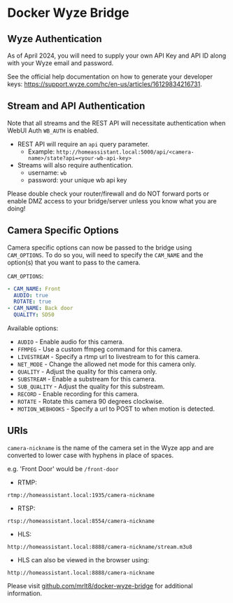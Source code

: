# Docker Wyze Bridge

## Wyze Authentication

As of April 2024, you will need to supply your own API Key and API ID along with your Wyze email and password. 

See the official help documentation on how to generate your developer keys: https://support.wyze.com/hc/en-us/articles/16129834216731.

## Stream and API Authentication

Note that all streams and the REST API will necessitate authentication when WebUI Auth `WB_AUTH` is enabled.

- REST API will require an `api` query parameter. 
  - Example:  `http://homeassistant.local:5000/api/<camera-name>/state?api=<your-wb-api-key>`
- Streams will also require authentication.
  - username: `wb`
  - password: your unique wb api key

Please double check your router/firewall and do NOT forward ports or enable DMZ access to your bridge/server unless you know what you are doing!


## Camera Specific Options

Camera specific options can now be passed to the bridge using `CAM_OPTIONS`. To do so you, will need to specify the `CAM_NAME` and the option(s) that you want to pass to the camera.

`CAM_OPTIONS`:

```YAML
- CAM_NAME: Front
  AUDIO: true
  ROTATE: true
- CAM_NAME: Back door
  QUALITY: SD50
```

Available options:

- `AUDIO` - Enable audio for this camera.
- `FFMPEG` - Use a custom ffmpeg command for this camera.
- `LIVESTREAM` - Specify a rtmp url to livestream to for this camera.
- `NET_MODE` - Change the allowed net mode for this camera only.
- `QUALITY` - Adjust the quality for this camera only.
- `SUBSTREAM` - Enable a substream for this camera.
- `SUB_QUALITY` - Adjust the quality for this substream.
- `RECORD` - Enable recording for this camera.
- `ROTATE` - Rotate this camera 90 degrees clockwise.
- `MOTION_WEBHOOKS` - Specify a url to POST to when motion is detected.

## URIs

`camera-nickname` is the name of the camera set in the Wyze app and are converted to lower case with hyphens in place of spaces.

e.g. 'Front Door' would be `/front-door`

- RTMP:

```
rtmp://homeassistant.local:1935/camera-nickname
```

- RTSP:

```
rtsp://homeassistant.local:8554/camera-nickname
```

- HLS:

```
http://homeassistant.local:8888/camera-nickname/stream.m3u8
```

- HLS can also be viewed in the browser using:

```
http://homeassistant.local:8888/camera-nickname
```

Please visit [github.com/mrlt8/docker-wyze-bridge](https://github.com/mrlt8/docker-wyze-bridge) for additional information.
